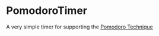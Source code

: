 # PomodoroTimer

A very simple timer for supporting the [Pomodoro Technique](https://en.wikipedia.org/wiki/Pomodoro_Technique)
